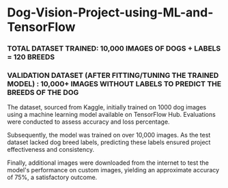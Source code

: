 # Dog-Vision-Project-using-ML-and-TensorFlow
### TOTAL DATASET TRAINED: 10,000 IMAGES OF DOGS + LABELS = 120 BREEDS <br>
### VALIDATION DATASET (AFTER FITTING/TUNING THE TRAINED MODEL) : 10,000+ IMAGES WITHOUT LABELS TO PREDICT THE BREEDS OF THE DOG <br>

The dataset, sourced from Kaggle, initially trained on 1000 dog images using a machine learning model available on TensorFlow Hub. Evaluations were conducted to assess accuracy and loss percentage.<br>

Subsequently, the model was trained on over 10,000 images. As the test dataset lacked dog breed labels, predicting these labels ensured project effectiveness and consistency.<br>

Finally, additional images were downloaded from the internet to test the model's performance on custom images, yielding an approximate accuracy of 75%, a satisfactory outcome.<br>
